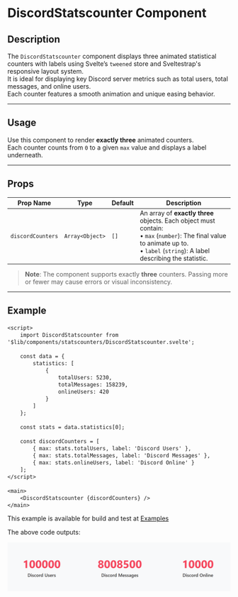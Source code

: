 # DiscordStatscounter Component

## Description

The `DiscordStatscounter` component displays three animated statistical counters with labels using Svelte’s `tweened` store and Sveltestrap's responsive layout system.  
It is ideal for displaying key Discord server metrics such as total users, total messages, and online users.  
Each counter features a smooth animation and unique easing behavior.

---

## Usage

Use this component to render **exactly three** animated counters.  
Each counter counts from `0` to a given `max` value and displays a label underneath.

---

## Props

| Prop Name         | Type            | Default | Description |
|-------------------|-----------------|---------|-------------|
| `discordCounters` | `Array<Object>` | `[]`    | An array of **exactly three** objects. Each object must contain:<br>• `max` (`number`): The final value to animate up to.<br>• `label` (`string`): A label describing the statistic. |

> **Note**: The component supports exactly **three** counters. Passing more or fewer may cause errors or visual inconsistency.

---

## Example

```svelte
<script>
    import DiscordStatscounter from '$lib/components/statscounters/DiscordStatscounter.svelte';

    const data = {
        statistics: [
            {
                totalUsers: 5230,
                totalMessages: 158239,
                onlineUsers: 420
            }
        ]
    };

    const stats = data.statistics[0];

    const discordCounters = [
        { max: stats.totalUsers, label: 'Discord Users' },
        { max: stats.totalMessages, label: 'Discord Messages' },
        { max: stats.onlineUsers, label: 'Discord Online' }
    ];
</script>

<main>
    <DiscordStatscounter {discordCounters} />
</main>

```
This example is available for build and test at [Examples](../examples/discordstatscounter.md)

The above code outputs:

![DiscordStatscounters image.](./docsImages/discordstatscounterImage.png "This is a Discordstatscounters image.")